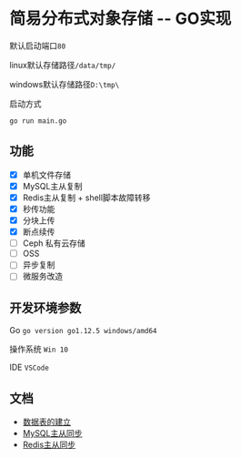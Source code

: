 # 简易分布式对象存储 -- GO实现

默认启动端口`80`

linux默认存储路径`/data/tmp/`

windows默认存储路径`D:\tmp\`

启动方式

```
go run main.go
```

## 功能
- [x] 单机文件存储
- [x] MySQL主从复制
- [x] Redis主从复制 + shell脚本故障转移
- [x] 秒传功能
- [x] 分块上传
- [x] 断点续传
- [ ] Ceph 私有云存储
- [ ] OSS
- [ ] 异步复制 
- [ ] 微服务改造
## 开发环境参数
Go `go version go1.12.5 windows/amd64`
 
操作系统 `Win 10`

IDE `VSCode`

## 文档
- [数据表的建立](./doc/table.sql)
- [MySQL主从同步](./doc/MySQL.md)
- [Redis主从同步](./doc/Redis.md)
